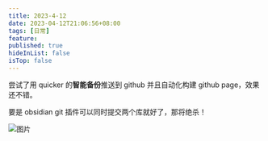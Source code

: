 ```yaml
---
title: 2023-4-12
date: 2023-04-12T21:06:56+08:00
tags: [日常]
feature: 
published: true
hideInList: false
isTop: false
---
```


尝试了用 quicker 的**智能备份**推送到 github 并且自动化构建 github page，效果还不错。

<!--more-->

要是 obsidian git 插件可以同时提交两个库就好了，那将绝杀！

![图片](https://s1.vika.cn/space/2023/04/12/ed4dd1b558434b3f85f943c74e9bac4e)